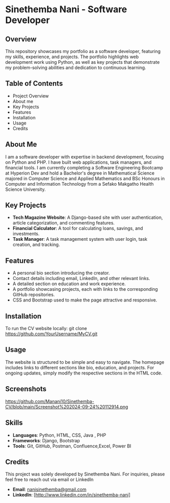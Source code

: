# Sinethemba Nani - Software Developer

## Overview
This repository showcases my portfolio as a software developer, featuring my skills, experience, and projects. The portfolio highlights web development work using Python, as well as key projects that demonstrate my problem-solving abilities and dedication to continuous learning.

 ## Table of Contents
- Project Overview
- About me
- Key Projects
- Features
- Installation
- Usage
- Credits

## About Me
I am a software developer with expertise in backend development, focusing on Python and PHP. I have built web applications, task managers, and financial tools. I am currently completing a Software Engineering Bootcamp at Hyperion Dev and hold a Bachelor's degree in Mathematical Science majored in Computer Science and Applied Mathematics and BSc Honours in Computer and Information Technology from a Sefako Makgatho Health Science University.

## Key Projects
- **Tech Magazine Website**: A Django-based site with user authentication, article categorization, and commenting features.
- **Financial Calculator**: A tool for calculating loans, savings, and investments.
- **Task Manager**: A task management system with user login, task creation, and tracking.

## Features
- A personal bio section introducing the creator.
- Contact details including email, LinkedIn, and other relevant links.
- A detailed section on education and work experience.
- A portfolio showcasing projects, each with links to the corresponding GitHub repositories.
- CSS and Bootstrap used to make the page attractive and responsive.

## Installation
To run the CV website locally:
git clone https://github.com/YourUsername/MyCV.git

## Usage
The website is structured to be simple and easy to navigate. The homepage includes links to different sections like bio, education, and projects. For ongoing updates, simply modify the respective sections in the HTML code.

 ## Screenshots
https://github.com/Manani10/Sinethemba-CV/blob/main/Screenshot%202024-09-24%20112914.png

 
## Skills
- **Languages**: Python, HTML, CSS, Java , PHP
- **Frameworks**: Django, Bootstrap
- **Tools**: Git, GitHub, Postman, Confluence,Excel, Power BI

## Credits
This project was solely developed by Sinethemba Nani. For inquiries, please feel free to reach out via email or LinkedIn 
- **Email**: nanisinethemba@gmail.com
- **LinkedIn**: [http://www.linkedin.com/in/sinethemba-nani]
